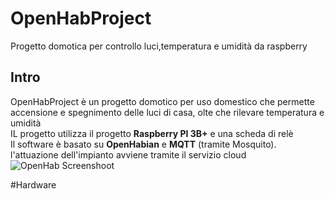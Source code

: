 # OpenHabProject
Progetto domotica per controllo luci,temperatura e umidità da raspberry

## Intro 
OpenHabProject è un progetto domotico per uso domestico che permette accensione e spegnimento delle luci di casa, olte che rilevare temperatura e umidità   
IL progetto utilizza il progetto **Raspberry PI 3B+** e una scheda di relè  
Il software è basato su **OpenHabian** e **MQTT** (tramite Mosquito).  
l'attuazione dell'impianto avviene tramite il servizio cloud   
![OpenHab Screenshoot](https://image.ibb.co/eoFCVq/openhab-screen.png)

#Hardware
